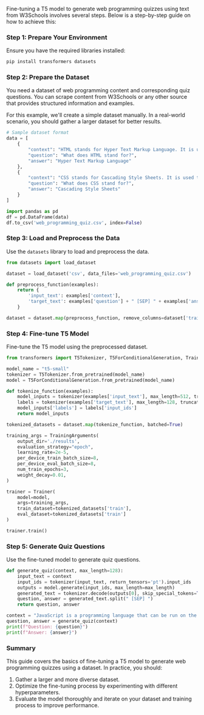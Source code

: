 Fine-tuning a T5 model to generate web programming quizzes using text from W3Schools involves several steps. Below is a step-by-step guide on how to achieve this:

### Step 1: Prepare Your Environment

Ensure you have the required libraries installed:

```bash
pip install transformers datasets
```

### Step 2: Prepare the Dataset

You need a dataset of web programming content and corresponding quiz questions. You can scrape content from W3Schools or any other source that provides structured information and examples.

For this example, we'll create a simple dataset manually. In a real-world scenario, you should gather a larger dataset for better results.

```python
# Sample dataset format
data = [
    {
        "context": "HTML stands for Hyper Text Markup Language. It is used to create web pages.",
        "question": "What does HTML stand for?",
        "answer": "Hyper Text Markup Language"
    },
    {
        "context": "CSS stands for Cascading Style Sheets. It is used to style web pages.",
        "question": "What does CSS stand for?",
        "answer": "Cascading Style Sheets"
    }
]

import pandas as pd
df = pd.DataFrame(data)
df.to_csv('web_programming_quiz.csv', index=False)
```

### Step 3: Load and Preprocess the Data

Use the `datasets` library to load and preprocess the data.

```python
from datasets import load_dataset

dataset = load_dataset('csv', data_files='web_programming_quiz.csv')

def preprocess_function(examples):
    return {
        'input_text': examples['context'],
        'target_text': examples['question'] + " [SEP] " + examples['answer']
    }

dataset = dataset.map(preprocess_function, remove_columns=dataset['train'].column_names)
```

### Step 4: Fine-tune T5 Model

Fine-tune the T5 model using the preprocessed dataset.

```python
from transformers import T5Tokenizer, T5ForConditionalGeneration, Trainer, TrainingArguments

model_name = "t5-small"
tokenizer = T5Tokenizer.from_pretrained(model_name)
model = T5ForConditionalGeneration.from_pretrained(model_name)

def tokenize_function(examples):
    model_inputs = tokenizer(examples['input_text'], max_length=512, truncation=True)
    labels = tokenizer(examples['target_text'], max_length=128, truncation=True)
    model_inputs['labels'] = labels['input_ids']
    return model_inputs

tokenized_datasets = dataset.map(tokenize_function, batched=True)

training_args = TrainingArguments(
    output_dir='./results',
    evaluation_strategy="epoch",
    learning_rate=2e-5,
    per_device_train_batch_size=8,
    per_device_eval_batch_size=8,
    num_train_epochs=3,
    weight_decay=0.01,
)

trainer = Trainer(
    model=model,
    args=training_args,
    train_dataset=tokenized_datasets['train'],
    eval_dataset=tokenized_datasets['train']
)

trainer.train()
```

### Step 5: Generate Quiz Questions

Use the fine-tuned model to generate quiz questions.

```python
def generate_quiz(context, max_length=128):
    input_text = context
    input_ids = tokenizer(input_text, return_tensors='pt').input_ids
    outputs = model.generate(input_ids, max_length=max_length)
    generated_text = tokenizer.decode(outputs[0], skip_special_tokens=True)
    question, answer = generated_text.split(" [SEP] ")
    return question, answer

context = "JavaScript is a programming language that can be run on the browser and server side."
question, answer = generate_quiz(context)
print(f"Question: {question}")
print(f"Answer: {answer}")
```

### Summary

This guide covers the basics of fine-tuning a T5 model to generate web programming quizzes using a dataset. In practice, you should:

1. Gather a larger and more diverse dataset.
2. Optimize the fine-tuning process by experimenting with different hyperparameters.
3. Evaluate the model thoroughly and iterate on your dataset and training process to improve performance.
